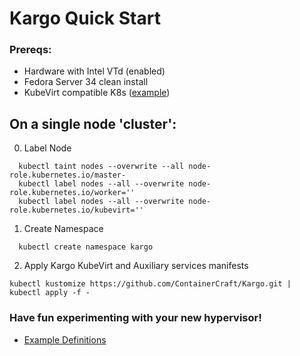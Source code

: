 # Kargo Quick Start

### Prereqs:
  - Hardware with Intel VTd (enabled)
  - Fedora Server 34 clean install
  - KubeVirt compatible K8s ([example])

## On a single node 'cluster':
  0. Label Node
```
  kubectl taint nodes --overwrite --all node-role.kubernetes.io/master-
  kubectl label nodes --all --overwrite node-role.kubernetes.io/worker=''
  kubectl label nodes --all --overwrite node-role.kubernetes.io/kubevirt=''
```
  1. Create Namespace
```
  kubectl create namespace kargo
```
  2. Apply Kargo KubeVirt and Auxiliary services manifests
```
kubectl kustomize https://github.com/ContainerCraft/Kargo.git | kubectl apply -f -
```

### Have fun experimenting with your new hypervisor!
  - [Example Definitions]

[example]:https://github.com/ContainerCraft/Kargo/blob/master/docs/Dev.md
[Example Definitions]:https://github.com/ContainerCraft/qubo/tree/main/wip
